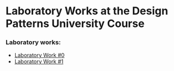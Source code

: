 # Laboratory Works at the Design Patterns University Course

### Laboratory works:
* [Laboratory Work #0](https://github.com/yaeby/design-patterns-labs/blob/lab-0/inventory-management-system/README.md)
* [Laboratory Work #1](https://github.com/yaeby/design-patterns-labs/blob/lab-1/README.md)

